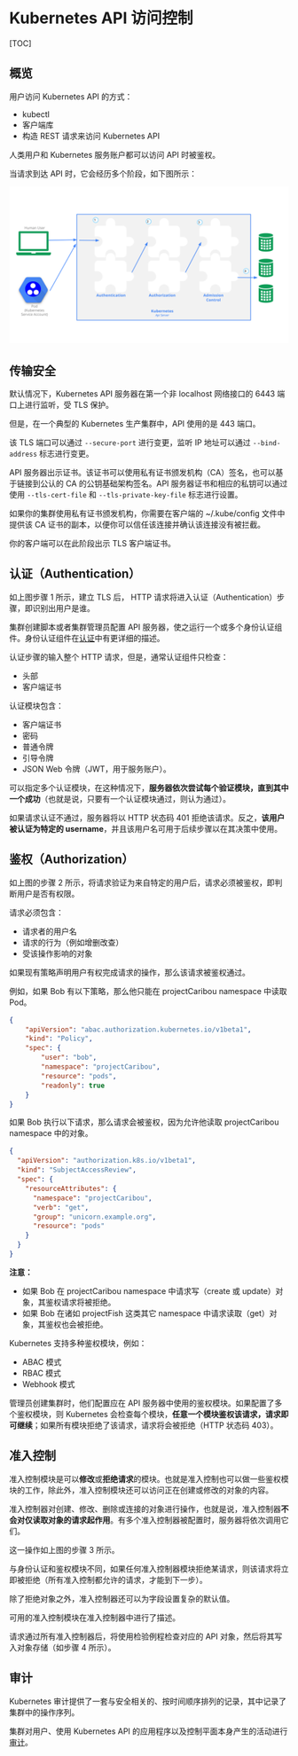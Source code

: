 # Kubernetes API 访问控制

[TOC]

## 概览

用户访问 Kubernetes API 的方式：

- kubectl
- 客户端库
- 构造 REST 请求来访问 Kubernetes API

人类用户和 Kubernetes 服务账户都可以访问 API 时被鉴权。

当请求到达 API 时，它会经历多个阶段，如下图所示：

![](assets/access-control-overview.svg)

## 传输安全

默认情况下，Kubernetes API 服务器在第一个非 localhost 网络接口的 6443 端口上进行监听，受 TLS 保护。

但是，在一个典型的 Kubernetes 生产集群中，API 使用的是 443 端口。

该 TLS 端口可以通过 `--secure-port` 进行变更，监听 IP 地址可以通过 `--bind-address` 标志进行变更。

API 服务器出示证书。该证书可以使用私有证书颁发机构（CA）签名，也可以基于链接到公认的 CA 的公钥基础架构签名。API 服务器证书和相应的私钥可以通过使用 `--tls-cert-file` 和 `--tls-private-key-file` 标志进行设置。

如果你的集群使用私有证书颁发机构，你需要在客户端的 ~/.kube/config 文件中提供该 CA 证书的副本，以便你可以信任该连接并确认该连接没有被拦截。

你的客户端可以在此阶段出示 TLS 客户端证书。

## 认证（Authentication）

如上图步骤 1 所示，建立 TLS 后， HTTP 请求将进入认证（Authentication）步骤，即识别出用户是谁。

集群创建脚本或者集群管理员配置 API 服务器，使之运行一个或多个身份认证组件。身份认证组件在[认证](https://kubernetes.io/zh-cn/docs/reference/access-authn-authz/authentication/)中有更详细的描述。

认证步骤的输入整个 HTTP 请求，但是，通常认证组件只检查：

- 头部
- 客户端证书

认证模块包含：

- 客户端证书
- 密码
- 普通令牌
- 引导令牌
- JSON Web 令牌（JWT，用于服务账户）。

可以指定多个认证模块，在这种情况下，**服务器依次尝试每个验证模块，直到其中一个成功**（也就是说，只要有一个认证模块通过，则认为通过）。

如果请求认证不通过，服务器将以 HTTP 状态码 401 拒绝该请求。反之，**该用户被认证为特定的 username**，并且该用户名可用于后续步骤以在其决策中使用。

## 鉴权（Authorization）

如上图的步骤 2 所示，将请求验证为来自特定的用户后，请求必须被鉴权，即判断用户是否有权限。

请求必须包含：

- 请求者的用户名
- 请求的行为（例如增删改查）
- 受该操作影响的对象

如果现有策略声明用户有权完成请求的操作，那么该请求被鉴权通过。

例如，如果 Bob 有以下策略，那么他只能在 projectCaribou namespace 中读取 Pod。

```json
{
    "apiVersion": "abac.authorization.kubernetes.io/v1beta1",
    "kind": "Policy",
    "spec": {
        "user": "bob",
        "namespace": "projectCaribou",
        "resource": "pods",
        "readonly": true
    }
}
```

如果 Bob 执行以下请求，那么请求会被鉴权，因为允许他读取 projectCaribou namespace 中的对象。

```json
{
  "apiVersion": "authorization.k8s.io/v1beta1",
  "kind": "SubjectAccessReview",
  "spec": {
    "resourceAttributes": {
      "namespace": "projectCaribou",
      "verb": "get",
      "group": "unicorn.example.org",
      "resource": "pods"
    }
  }
}
```

**注意：**

- 如果 Bob 在 projectCaribou namespace 中请求写（create 或 update）对象，其鉴权请求将被拒绝。
- 如果 Bob 在诸如 projectFish 这类其它 namespace 中请求读取（get）对象，其鉴权也会被拒绝。

Kubernetes 支持多种鉴权模块，例如：

- ABAC 模式
- RBAC 模式
- Webhook 模式

管理员创建集群时，他们配置应在 API 服务器中使用的鉴权模块。如果配置了多个鉴权模块，则 Kubernetes 会检查每个模块，**任意一个模块鉴权该请求，请求即可继续**；如果所有模块拒绝了该请求，请求将会被拒绝（HTTP 状态码 403）。

## 准入控制

准入控制模块是可以**修改**或**拒绝请求**的模块。也就是准入控制也可以做一些鉴权模块的工作，除此外，准入控制模块还可以访问正在创建或修改的对象的内容。

准入控制器对创建、修改、删除或连接的对象进行操作，也就是说，准入控制器**不会对仅读取对象的请求起作用**。有多个准入控制器被配置时，服务器将依次调用它们。

这一操作如上图的步骤 3 所示。

与身份认证和鉴权模块不同，如果任何准入控制器模块拒绝某请求，则该请求将立即被拒绝（所有准入控制都允许的请求，才能到下一步）。

除了拒绝对象之外，准入控制器还可以为字段设置复杂的默认值。

可用的准入控制模块在准入控制器中进行了描述。

请求通过所有准入控制器后，将使用检验例程检查对应的 API 对象，然后将其写入对象存储（如步骤 4 所示）。

## 审计

Kubernetes 审计提供了一套与安全相关的、按时间顺序排列的记录，其中记录了集群中的操作序列。

集群对用户、使用 Kubernetes API 的应用程序以及控制平面本身产生的活动进行[审计]()。
